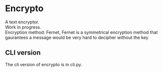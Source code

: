 # Encrypto
A text encryptor.  
Work in progress.  
Encryption method: Fernet, Fernet is a symmetrical encryption method that gaurantees a message would be very hard to decipher without the key  


## CLI version
The cli version of encrypto is in cli.py.